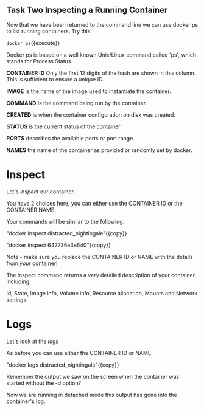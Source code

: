 ## Task Two Inspecting a Running Container

Now that we have been returned to the command line we can use docker ps to list running containers. Try this:

`docker ps`{{execute}} 

Docker ps is based on a well known Unix/Linux command called 'ps', which stands for Process Status.

**CONTAINER ID** Only the first 12 digits of the hash are shown in this column. This is sufficient to ensure a unique ID.

**IMAGE** is the name of the image used to instantiate the container.

**COMMAND** is the command being run by the container.

**CREATED** is when the container configuration on disk was created.

**STATUS** is the current status of the container.

**PORTS** describes the available ports or port range.

**NAMES** the name of the container as provided or randomly set by docker.

# Inspect

Let's _inspect_ our container.

You have 2 choices here, you can either use the CONTAINER ID or the CONTAINER NAME.

Your commands will be similar to the following: 

"docker inspect distracted_nightingale"{{copy}}

"docker inspect 642736e3e640"{{copy}}

Note - make sure you replace the CONTAINER ID or NAME with the details from _your_ container!

The inspect command returns a very detailed description of your container, including:

Id, State, Image info, Volume info, Resource allocation, Mounts and Network settings.

# Logs

Let's look at the _logs_

As before you can use either the CONTAINER ID or NAME.

"docker logs distracted_nightingale"{{copy}}

Remember the output we saw on the screen when the container was started without the -d option?

Now we are running in detached mode this output has gone into the container's log.